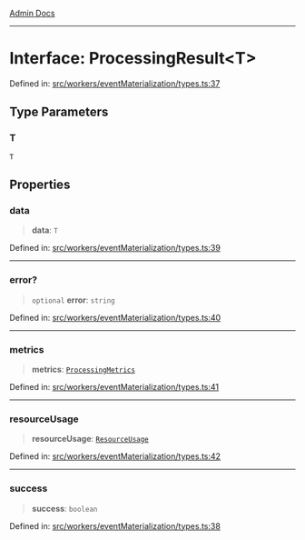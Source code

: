 [Admin Docs](/)

***

# Interface: ProcessingResult\<T\>

Defined in: [src/workers/eventMaterialization/types.ts:37](https://github.com/gautam-divyanshu/talawa-api/blob/84910820371ade6fdca33545b3a0fc1e929731b2/src/workers/eventMaterialization/types.ts#L37)

## Type Parameters

### T

`T`

## Properties

### data

> **data**: `T`

Defined in: [src/workers/eventMaterialization/types.ts:39](https://github.com/gautam-divyanshu/talawa-api/blob/84910820371ade6fdca33545b3a0fc1e929731b2/src/workers/eventMaterialization/types.ts#L39)

***

### error?

> `optional` **error**: `string`

Defined in: [src/workers/eventMaterialization/types.ts:40](https://github.com/gautam-divyanshu/talawa-api/blob/84910820371ade6fdca33545b3a0fc1e929731b2/src/workers/eventMaterialization/types.ts#L40)

***

### metrics

> **metrics**: [`ProcessingMetrics`](ProcessingMetrics.md)

Defined in: [src/workers/eventMaterialization/types.ts:41](https://github.com/gautam-divyanshu/talawa-api/blob/84910820371ade6fdca33545b3a0fc1e929731b2/src/workers/eventMaterialization/types.ts#L41)

***

### resourceUsage

> **resourceUsage**: [`ResourceUsage`](ResourceUsage.md)

Defined in: [src/workers/eventMaterialization/types.ts:42](https://github.com/gautam-divyanshu/talawa-api/blob/84910820371ade6fdca33545b3a0fc1e929731b2/src/workers/eventMaterialization/types.ts#L42)

***

### success

> **success**: `boolean`

Defined in: [src/workers/eventMaterialization/types.ts:38](https://github.com/gautam-divyanshu/talawa-api/blob/84910820371ade6fdca33545b3a0fc1e929731b2/src/workers/eventMaterialization/types.ts#L38)
